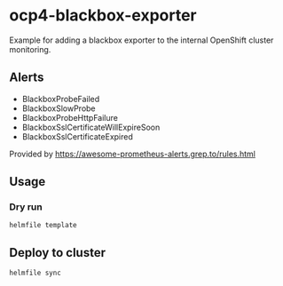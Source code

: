 # ocp4-blackbox-exporter

Example for adding a blackbox exporter to the internal OpenShift cluster monitoring.

## Alerts

- BlackboxProbeFailed
- BlackboxSlowProbe
- BlackboxProbeHttpFailure
- BlackboxSslCertificateWillExpireSoon
- BlackboxSslCertificateExpired

Provided by https://awesome-prometheus-alerts.grep.to/rules.html

## Usage

### Dry run

```
helmfile template
```

## Deploy to cluster

```
helmfile sync
```
